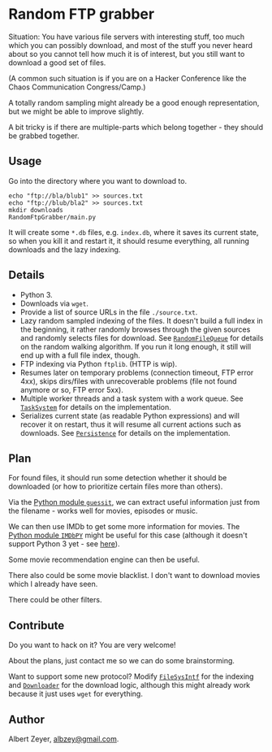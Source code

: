 # Random FTP grabber

Situation:
You have various file servers with interesting stuff,
too much which you can possibly download,
and most of the stuff you never heard about so you
cannot tell how much it is of interest,
but you still want to download a good set of files.

(A common such situation is if you are on a
Hacker Conference like the Chaos Communication Congress/Camp.)

A totally random sampling might already be a good enough
representation, but we might be able to improve slightly.

A bit tricky is if there are multiple-parts
which belong together - they should be grabbed together.


## Usage

Go into the directory where you want to download to.

    echo "ftp://bla/blub1" >> sources.txt
    echo "ftp://blub/bla2" >> sources.txt
    mkdir downloads
    RandomFtpGrabber/main.py

It will create some `*.db` files, e.g. `index.db`, where
it saves its current state, so when you kill it and restart it,
it should resume everything, all running downloads and the lazy
indexing.


## Details

* Python 3.
* Downloads via `wget`.
* Provide a list of source URLs in the file `./source.txt`.
* Lazy random sampled indexing of the files.
It doesn't build a full index in the beginning, it rather randomly
browses through the given sources and randomly selects files for download.
See [`RandomFileQueue`](https://github.com/albertz/RandomFtpGrabber/blob/master/RandomFileQueue.py)
for details on the random walking algorithm.
If you run it long enough, it still will end up with a full file index, though.
* FTP indexing via Python `ftplib`. (HTTP is wip).
* Resumes later on temporary problems (connection timeout, FTP error 4xx),
skips dirs/files with unrecoverable problems (file not found anymore or so, FTP error 5xx).
* Multiple worker threads and a task system with a work queue.
See [`TaskSystem`](https://github.com/albertz/RandomFtpGrabber/blob/master/TaskSystem.py)
for details on the implementation.
* Serializes current state (as readable Python expressions)
and will recover it on restart, thus it will resume all current actions such as downloads.
See [`Persistence`](https://github.com/albertz/RandomFtpGrabber/blob/master/Persistence.py)
for details on the implementation.


## Plan

For found files, it should run some detection whether it should be downloaded
(or how to prioritize certain files more than others).

Via the [Python module `guessit`](https://pypi.python.org/pypi/guessit),
we can extract useful information just from
the filename - works well for movies, episodes or music.

We can then use IMDb to get some more information for movies.
The [Python module `IMDbPY`](http://imdbpy.sourceforge.net/)
might be useful for this case
(although it doesn't support Python 3 yet - see
[here](https://github.com/alberanid/imdbpy/issues/17)).

Some movie recommendation engine can then be useful.

There also could be some movie blacklist. I don't want to download
movies which I already have seen.

There could be other filters.


## Contribute

Do you want to hack on it?
You are very welcome!

About the plans, just contact me so we can do some brainstorming.

Want to support some new protocol?
Modify [`FileSysIntf`](https://github.com/albertz/RandomFtpGrabber/blob/master/FileSysIntf.py)
for the indexing
and [`Downloader`](https://github.com/albertz/RandomFtpGrabber/blob/master/Downloader.py)
for the download logic, although this might already work because it
just uses `wget` for everything.


## Author

Albert Zeyer, [albzey@gmail.com](mailto:albzey@gmail.com).

